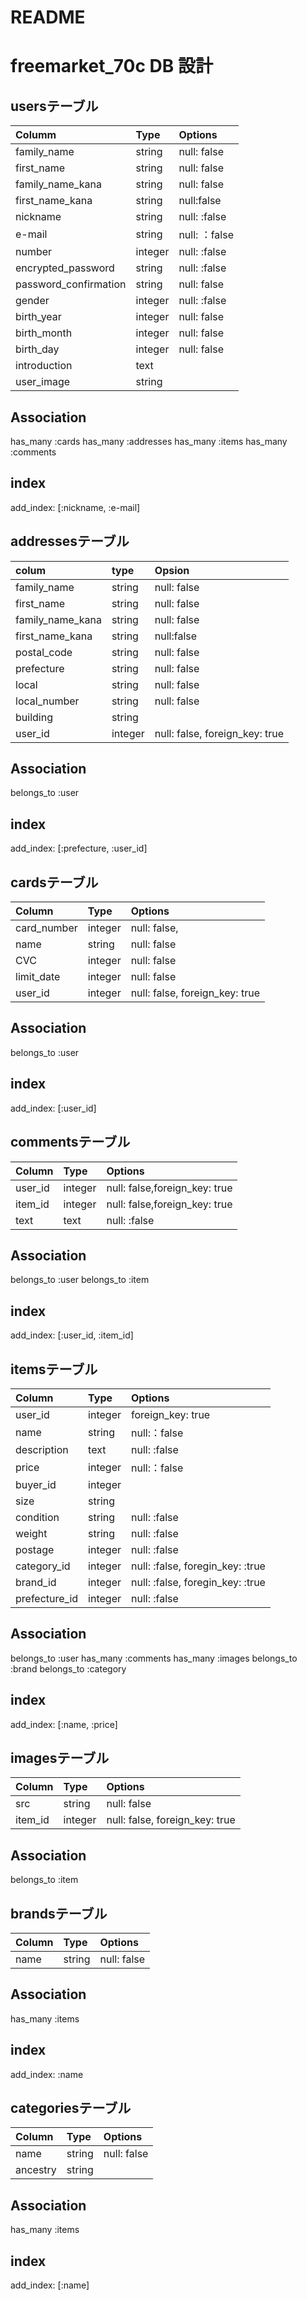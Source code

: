 # README


# freemarket_70c DB 設計


## usersテーブル

|Columm|Type|Options|
 |:------|:----|:-------|
 |family_name|string|null: false|
 |first_name|string|null: false|
 |family_name_kana|string|null: false|
 |first_name_kana|string|null:false|
 |nickname|string|null: :false|
 |e-mail|string|null: ：false|
 |number|integer|null: :false|
 |encrypted_password|string|null: :false|
 |password_confirmation|string|null: false|
 |gender|integer|null: :false|
 |birth_year|integer|null: false|
 |birth_month|integer|null: false|
 |birth_day|integer|null: false|
 |introduction|text||
 |user_image|string||


 ## Association
 has_many :cards
 has_many :addresses
 has_many :items
 has_many :comments


 ## index
 add_index: [:nickname, :e-mail]


 ## addressesテーブル
 |colum|type|Opsion|
 |:------|:----|:-------|
 |family_name|string|null: false|
 |first_name|string|null: false|
 |family_name_kana|string|null: false|
 |first_name_kana|string|null:false|
 |postal_code|string|null: false|
 |prefecture|string|null: false|
 |local|string|null: false|
 |local_number|string|null: false|
 |building|string||
 |user_id|integer|null: false, foreign_key: true|

 ## Association
 belongs_to :user

 ## index
 add_index: [:prefecture, :user_id]


 ## cardsテーブル
 |Column|Type|Options|
 |:------|:----|:-------|
 |card_number|integer|null: false,|
 |name|string|null: false|
 |CVC|integer|null: false|
 |limit_date|integer|null: false|
 |user_id|integer|null: false, foreign_key: true|

 ## Association
 belongs_to :user

 ## index
 add_index: [:user_id]

 ## commentsテーブル
 |Column|Type|Options|
 |:------|:----|:-------|
 |user_id|integer|null: false,foreign_key: true|
 |item_id|integer|null: false,foreign_key: true|
 |text|text|null: :false|

 ## Association
 belongs_to :user
 belongs_to :item

 ## index
 add_index: [:user_id, :item_id]


 ## itemsテーブル
 |Column|Type|Options|
 |:------|:----|:-------|
 |user_id|integer|foreign_key: true|
 |name|string|null:：false|
 |description|text|null: :false|
 |price|integer|null:：false|
 |buyer_id|integer||
 |size|string||
 |condition|string|null: :false|
 |weight|string|null: :false|
 |postage|integer|null: :false|
 |category_id|integer|null: :false, foregin_key: :true|
 |brand_id|integer|null: :false, foregin_key: :true|
 |prefecture_id|integer|null: :false|
 
 ## Association
 belongs_to :user
 has_many :comments
 has_many :images
 belongs_to :brand
 belongs_to :category

 ## index
 add_index: [:name, :price]


 ## imagesテーブル
 |Column|Type|Options|
 |:------|:----|:-------|
 |src|string|null: false|
 |item_id|integer|null: false, foreign_key: true|

 ## Association
 belongs_to :item


 ## brandsテーブル
 |Column|Type|Options|
 |:------|:----|:-------|
 |name|string|null: false|
 
 ## Association
 has_many :items

 ## index
 add_index: :name


 ## categoriesテーブル
 |Column|Type|Options|
 |:------|:----|:-------|
 |name|string|null: false|
 |ancestry|string|

 ## Association
 has_many :items

 ## index
 add_index: [:name]

